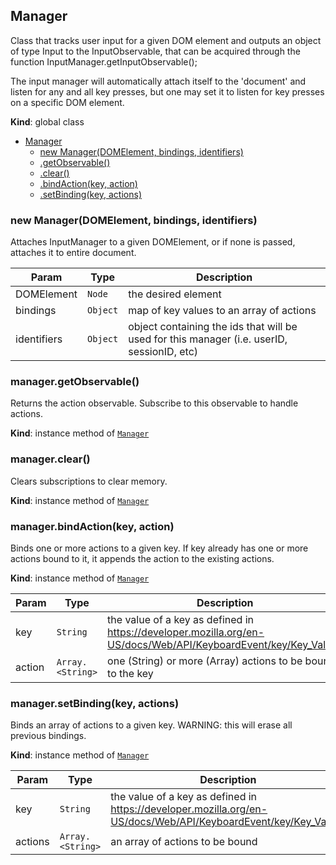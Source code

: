 <a name="Manager"></a>

## Manager
Class that tracks user input for a given DOM element and outputs an object
of type Input to the InputObservable, that can be acquired through
the function
InputManager.getInputObservable();

The input manager will automatically attach itself to the 'document' and listen
for any and all key presses, but one may set it to listen for key presses on a specific
DOM element.

**Kind**: global class  

* [Manager](#Manager)
    * [new Manager(DOMElement, bindings, identifiers)](#new_Manager_new)
    * [.getObservable()](#Manager+getObservable)
    * [.clear()](#Manager+clear)
    * [.bindAction(key, action)](#Manager+bindAction)
    * [.setBinding(key, actions)](#Manager+setBinding)

<a name="new_Manager_new"></a>

### new Manager(DOMElement, bindings, identifiers)
Attaches InputManager to a given DOMElement, or if none is passed,
attaches it to entire document.


| Param | Type | Description |
| --- | --- | --- |
| DOMElement | <code>Node</code> | the desired element |
| bindings | <code>Object</code> | map of key values to an array of actions |
| identifiers | <code>Object</code> | object containing the ids that will be used for this manager (i.e. userID, sessionID, etc) |

<a name="Manager+getObservable"></a>

### manager.getObservable()
Returns the action observable.
Subscribe to this observable to handle actions.

**Kind**: instance method of [<code>Manager</code>](#Manager)  
<a name="Manager+clear"></a>

### manager.clear()
Clears subscriptions to clear memory.

**Kind**: instance method of [<code>Manager</code>](#Manager)  
<a name="Manager+bindAction"></a>

### manager.bindAction(key, action)
Binds one or more actions to a given key. If key already has one or more actions bound
to it, it appends the action to the existing actions.

**Kind**: instance method of [<code>Manager</code>](#Manager)  

| Param | Type | Description |
| --- | --- | --- |
| key | <code>String</code> | the value of a key as defined in https://developer.mozilla.org/en-US/docs/Web/API/KeyboardEvent/key/Key_Values |
| action | <code>Array.&lt;String&gt;</code> | one (String) or more (Array<String>) actions to be bound to the key |

<a name="Manager+setBinding"></a>

### manager.setBinding(key, actions)
Binds an array of actions to a given key.
WARNING: this will erase all previous bindings.

**Kind**: instance method of [<code>Manager</code>](#Manager)  

| Param | Type | Description |
| --- | --- | --- |
| key | <code>String</code> | the value of a key as defined in https://developer.mozilla.org/en-US/docs/Web/API/KeyboardEvent/key/Key_Values |
| actions | <code>Array.&lt;String&gt;</code> | an array of actions to be bound |

